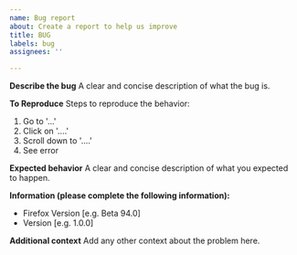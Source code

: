 ```yaml
---
name: Bug report
about: Create a report to help us improve
title: BUG
labels: bug
assignees: ''

---
```


**Describe the bug**
A clear and concise description of what the bug is.

**To Reproduce**
Steps to reproduce the behavior:
1. Go to '...'
2. Click on '....'
3. Scroll down to '....'
4. See error

**Expected behavior**
A clear and concise description of what you expected to happen.

**Information (please complete the following information):**
 - Firefox Version [e.g. Beta 94.0]
 - Version [e.g. 1.0.0]

**Additional context**
Add any other context about the problem here.
